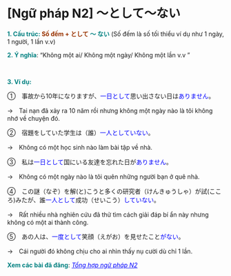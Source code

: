 # [Ngữ pháp N2] ～として～ない
<div class="entry-content">
<p><strong><span style="color: #008080;">1. Cấu trúc: <span style="color: #993300;">Số đếm + として</span> ～ ない</span></strong> (Số đếm là số tối thiểu ví dụ như 1 ngày, 1 người, 1 lần v.v)</p>
<p><span style="color: #008080;"><strong>2. Ý nghĩa</strong></span>: “Không một ai/ Không một ngày/ Không một lần v.v ”</p>

<br/>
</p>
<p><span style="color: #008080;"><strong>3. Ví dụ:</strong></span></p>
<p>①　事故から10年になりますが、<span style="color: #0000ff;">一日として</span>思い出さない日は<span style="color: #0000ff;">ありません</span>。</p>
<p>→　Tai nạn đã xảy ra 10 năm rồi nhưng không một ngày nào là tôi không nhớ về chuyện đó.</p>
<p>②　宿題をしていた学生は（誰）<span style="color: #0000ff;">一人としていない</span>。</p>
<p>→　Không có một học sinh nào làm bài tập về nhà.</p>
<p>③　私は<span style="color: #0000ff;">一日として</span>国にいる友達を忘れた日が<span style="color: #0000ff;">ありません</span>。</p>
<p>→　Không có một ngày nào là tôi quên những người bạn ở quê nhà.</p>
<p>④　この謎（なぞ）を解(と)こうと多くの研究者（けんきゅうしゃ）が試(こころ)みたが、誰<span style="color: #0000ff;">一人として</span>成功（せいこう）<span style="color: #0000ff;">していない</span>。</p>
<p>→　Rất nhiều nhà nghiên cứu đã thử tìm cách giải đáp bí ẩn này nhưng không có một ai thành công.</p>
<p>⑤　あの人は、<span style="color: #0000ff;">一度として</span>笑顔（えがお）を見せたこと<span style="color: #0000ff;">がない</span>。</p>
<p>→　Cái người đó không chịu cho ai nhìn thấy nụ cười dù chỉ 1 lần.</p>
<p><strong><span style="color: #008080;">Xem các bài đã đăng</span></strong>: <span style="color: #0000ff;"><em><a href="https://bikae.net/ngu-phap/tong-hop-ngu-phap-n2/" style="color: #0000ff;" target="_blank">Tổng hợp ngữ pháp N2</a></em></span></p>

</div>